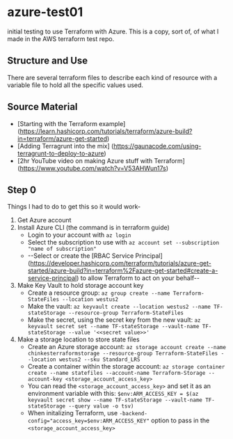 # azure-test01
initial testing to use Terraform with Azure. This is a copy, sort of, of what I made in the AWS terraform test repo. 

## Structure and Use
There are several terraform files to describe each kind of resource with a variable file to hold all the specific values used.

## Source Material
* [Starting with the Terraform example] (https://learn.hashicorp.com/tutorials/terraform/azure-build?in=terraform/azure-get-started)
* [Adding Terragrunt into the mix] (https://gaunacode.com/using-terragrunt-to-deploy-to-azure)
* [2hr YouTube video on making Azure stuff with Terraform] (https://www.youtube.com/watch?v=V53AHWun17s)

## Step 0
Things I had to do to get this so it would work-
1. Get Azure account
2. Install Azure CLI (the command is in terraform guide)
   - Login to your account with `az login`
   - Select the subscription to use with `az account set --subscription "name of subscription"`
   - --Select or create the [RBAC Service Principal] (https://developer.hashicorp.com/terraform/tutorials/azure-get-started/azure-build?in=terraform%2Fazure-get-started#create-a-service-principal) to allow Terraform to act on your behalf--
3. Make Key Vault to hold storage account key
   - Create a resource group: `az group create --name Terraform-StateFiles --location westus2`
   - Make the vault: `az keyvault create --location westus2 --name TF-stateStorage --resource-group Terraform-StateFiles`
   - Make the secret, using the secret key from the new vault: `az keyvault secret set --name TF-stateStorage --vault-name TF-stateStorage --value '<<secret value>>'`
4. Make a storage location to store state files
   - Create an Azure storage account: `az storage account create --name chinkesterraformstorage --resource-group Terraform-StateFiles --location westus2 --sku Standard_LRS`
   - Create a container within the storage account: `az storage container create --name statefiles --account-name Terraform-Storage --account-key <storage_account_access_key>`
   - You can read the `<storage_account_access_key>` and set it as an environment variable with this: `$env:ARM_ACCESS_KEY = $(az keyvault secret show --name TF-stateStorage --vault-name TF-stateStorage --query value -o tsv)`
   - When initalizing Terraform, use `-backend-config="access_key=$env:ARM_ACCESS_KEY"` option to pass in the `<storage_account_access_key>`

